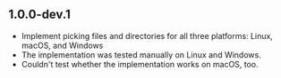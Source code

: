 ## 1.0.0-dev.1

* Implement picking files and directories for all three platforms: Linux, macOS, and Windows
* The implementation was tested manually on Linux and Windows.
* Couldn't test whether the implementation works on macOS, too.
